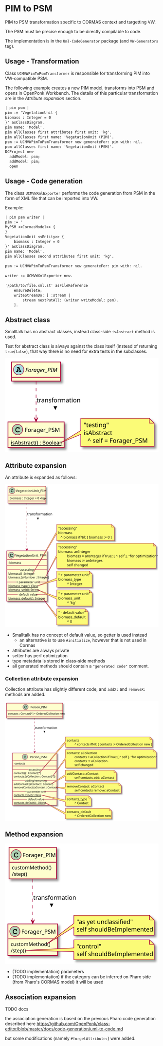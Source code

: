 # PIM to PSM

PIM to PSM transformation specific to CORMAS context and targetting VW.

The PSM must be precise enough to be directly compilable to code.

The implementation is in the `Uml-CodeGenerator` package (and `VW-Generators` tag).

## Usage - Transformation

Class `UCMVWPimToPsmTransformer` is responsible for transforming PIM into VW-compatible PSM.

The following example creates a new PIM model, transforms into PSM and opens in OpenPonk Workbench.
The details of this particular transformation are in the *Attribute expansion* section.

```st
| pim psm |
pim := 'VegetationUnit {
biomass : Integer = 0
}' asClassDiagram.
pim name: 'Model'.
pim allClasses first attributes first unit: 'kg'.
pim allClasses first name: 'VegetationUnit (PIM)'.
psm := UCMVWPimToPsmTransformer new generateFor: pim with: nil.
psm allClasses first name: 'VegetationUnit (PSM)'.
DCProject new
  addModel: psm;
  addModel: pim;
  open
```

## Usage - Code generation

The class `UCMVWXmlExporter` performs the code generation from PSM in the form of XML file that can be imported into VW.

Example:

```st
| pim psm writer |
pim := '
MyPSM <<CormasModel>> {
}
VegetationUnit <<Entity>> {
	biomass : Integer = 0
}' asClassDiagram.
pim name: 'Model'.
pim allClasses second attributes first unit: 'kg'.

psm := UCMVWPimToPsmTransformer new generateFor: pim with: nil.

writer := UCMVWXmlExporter new.

'/path/to/file.xml.st' asFileReference
	ensureDelete;
	writeStreamDo: [ :stream |
		stream nextPutAll: (writer writeModel: psm).
	].
```

## Abstract class

Smalltalk has no abstract classes, instead class-side `isAbstract` method is used.

Test for abstract class is always against the class itself (instead of returning `true`/`false`), that way there is no need for extra tests in the subclasses.

![abstract-class](figures/abstract-class.svg)

## Attribute expansion

An attribute is expanded as follows:

![attribute-expansion](figures/attribute-expansion.svg)

* Smalltalk has no concept of default value, so getter is used instead
  * an alternative is to use `#initialize`, however that is not used in Cormas
* attributes are always private
* setter has perf optimization
* type metadata is stored in class-side methods
* all generated methods should contain a `"generated code"` comment.

### Collection attribute expansion

Collection attribute has slightly different code, and `addX:` and `removeX:` methods are added.

![collection-attribute-expansion](figures/collection-attribute-expansion.svg)

## Method expansion

![method-expansion](figures/method-expansion.svg)

* (TODO implementation) parameters
* (TODO implementation) if the category can be inferred on Pharo side (from Pharo's CORMAS model) it will be used

## Association expansion

TODO docs

the association generation is based on the previous Pharo code generation described here https://github.com/OpenPonk/class-editor/blob/master/docs/code-generation/uml-to-code.md

but some modifications (namely `#forgetAttribute:`) were added.
